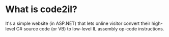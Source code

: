 # What is code2il?
It's a simple website (in ASP.NET) that lets online visitor convert their high-level C# source code (or VB) to low-level IL assembly op-code instructions.
